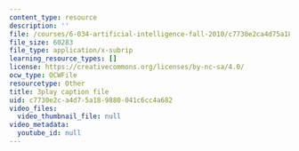 ```yaml
---
content_type: resource
description: ''
file: /courses/6-034-artificial-intelligence-fall-2010/c7730e2ca4d75a189880041c6cc4a682_gGQ-vAmdAOI.vtt
file_size: 60283
file_type: application/x-subrip
learning_resource_types: []
license: https://creativecommons.org/licenses/by-nc-sa/4.0/
ocw_type: OCWFile
resourcetype: Other
title: 3play caption file
uid: c7730e2c-a4d7-5a18-9880-041c6cc4a682
video_files:
  video_thumbnail_file: null
video_metadata:
  youtube_id: null
---
```

